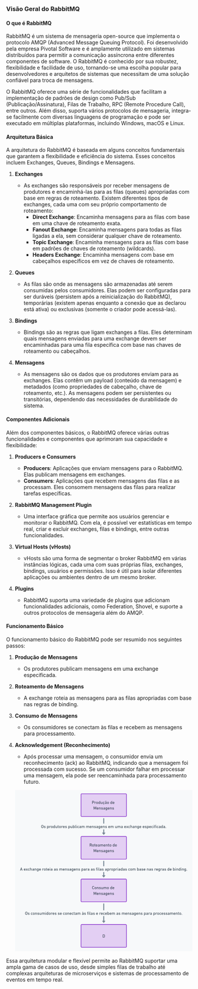 ### Visão Geral do RabbitMQ

#### O que é RabbitMQ

RabbitMQ é um sistema de mensageria open-source que implementa o protocolo AMQP (Advanced Message Queuing Protocol). Foi desenvolvido pela empresa Pivotal Software e é amplamente utilizado em sistemas distribuídos para permitir a comunicação assíncrona entre diferentes componentes de software. O RabbitMQ é conhecido por sua robustez, flexibilidade e facilidade de uso, tornando-se uma escolha popular para desenvolvedores e arquitetos de sistemas que necessitam de uma solução confiável para troca de mensagens.

O RabbitMQ oferece uma série de funcionalidades que facilitam a implementação de padrões de design como Pub/Sub (Publicação/Assinatura), Filas de Trabalho, RPC (Remote Procedure Call), entre outros. Além disso, suporta vários protocolos de mensageria, integra-se facilmente com diversas linguagens de programação e pode ser executado em múltiplas plataformas, incluindo Windows, macOS e Linux.

#### Arquitetura Básica

A arquitetura do RabbitMQ é baseada em alguns conceitos fundamentais que garantem a flexibilidade e eficiência do sistema. Esses conceitos incluem Exchanges, Queues, Bindings e Mensagens.

1. **Exchanges**
   - As exchanges são responsáveis por receber mensagens de produtores e encaminhá-las para as filas (queues) apropriadas com base em regras de roteamento. Existem diferentes tipos de exchanges, cada uma com seu próprio comportamento de roteamento:
     - **Direct Exchange**: Encaminha mensagens para as filas com base em uma chave de roteamento exata.
     - **Fanout Exchange**: Encaminha mensagens para todas as filas ligadas a ela, sem considerar qualquer chave de roteamento.
     - **Topic Exchange**: Encaminha mensagens para as filas com base em padrões de chaves de roteamento (wildcards).
     - **Headers Exchange**: Encaminha mensagens com base em cabeçalhos específicos em vez de chaves de roteamento.

2. **Queues**
   - As filas são onde as mensagens são armazenadas até serem consumidas pelos consumidores. Elas podem ser configuradas para ser duráveis (persistem após a reinicialização do RabbitMQ), temporárias (existem apenas enquanto a conexão que as declarou está ativa) ou exclusivas (somente o criador pode acessá-las).

3. **Bindings**
   - Bindings são as regras que ligam exchanges a filas. Eles determinam quais mensagens enviadas para uma exchange devem ser encaminhadas para uma fila específica com base nas chaves de roteamento ou cabeçalhos.

4. **Mensagens**
   - As mensagens são os dados que os produtores enviam para as exchanges. Elas contêm um payload (conteúdo da mensagem) e metadados (como propriedades de cabeçalho, chave de roteamento, etc.). As mensagens podem ser persistentes ou transitórias, dependendo das necessidades de durabilidade do sistema.

#### Componentes Adicionais

Além dos componentes básicos, o RabbitMQ oferece várias outras funcionalidades e componentes que aprimoram sua capacidade e flexibilidade:

1. **Producers e Consumers**
   - **Producers**: Aplicações que enviam mensagens para o RabbitMQ. Elas publicam mensagens em exchanges.
   - **Consumers**: Aplicações que recebem mensagens das filas e as processam. Eles consomem mensagens das filas para realizar tarefas específicas.

2. **RabbitMQ Management Plugin**
   - Uma interface gráfica que permite aos usuários gerenciar e monitorar o RabbitMQ. Com ela, é possível ver estatísticas em tempo real, criar e excluir exchanges, filas e bindings, entre outras funcionalidades.

3. **Virtual Hosts (vHosts)**
   - vHosts são uma forma de segmentar o broker RabbitMQ em várias instâncias lógicas, cada uma com suas próprias filas, exchanges, bindings, usuários e permissões. Isso é útil para isolar diferentes aplicações ou ambientes dentro de um mesmo broker.

4. **Plugins**
   - RabbitMQ suporta uma variedade de plugins que adicionam funcionalidades adicionais, como Federation, Shovel, e suporte a outros protocolos de mensageria além do AMQP.

#### Funcionamento Básico

O funcionamento básico do RabbitMQ pode ser resumido nos seguintes passos:

1. **Produção de Mensagens**
   - Os produtores publicam mensagens em uma exchange especificada.
   
2. **Roteamento de Mensagens**
   - A exchange roteia as mensagens para as filas apropriadas com base nas regras de binding.

3. **Consumo de Mensagens**
   - Os consumidores se conectam às filas e recebem as mensagens para processamento.

4. **Acknowledgement (Reconhecimento)**
   - Após processar uma mensagem, o consumidor envia um reconhecimento (ack) ao RabbitMQ, indicando que a mensagem foi processada com sucesso. Se um consumidor falhar em processar uma mensagem, ela pode ser reencaminhada para processamento futuro.

   ![alt text](img/image.png)

Essa arquitetura modular e flexível permite ao RabbitMQ suportar uma ampla gama de casos de uso, desde simples filas de trabalho até complexas arquiteturas de microserviços e sistemas de processamento de eventos em tempo real.